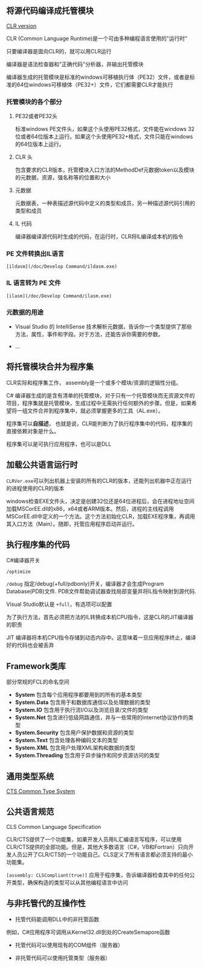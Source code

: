 ## 将源代码编译成托管模块

[CLR version](https://docs.microsoft.com/en-us/dotnet/standard/clr#clr-versions)

CLR (Common Language Runtime)是一个可由多种编程语言使用的"运行时"

只要编译器是面向CLR的，就可以用CLR运行

编译器是语法检查器和"正确代码"分析器，并输出托管模块

编译器生成的托管模块是标准的windows可移植执行体（PE32）文件，或者是标准的64位windows可移植体（PE32+）文件，它们都需要CLR才能执行

### 托管模块的各个部分

1. PE32或者PE32头

    标准windows PE文件头，如果这个头使用PE32格式，文件能在windows 32位或者64位版本上运行。如果这个头使用PE32+格式，文件只能在windows 的64位版本上运行。

2. CLR 头

    包含要求的CLR版本，托管模块入口方法的MethodDef元数据token以及模块的元数据，资源，强名称等的位置和大小

3. 元数据

    元数据表，一种表描述源代码中定义的类型和成员，另一种描述源代码引用的类型和成员

4. IL 代码

    编译器编译源代码时生成的代码，在运行时，CLR将IL编译成本机的指令

### PE 文件转换出IL语言

    [ildasm](/doc/Develop Command/ildasm.exe)

### IL 语言转为 PE 文件

    [ilasm](/doc/Develop Command/ilasm.exe)

### 元数据的用途

* Visual Studio 的 IntelliSense 技术解析元数据，告诉你一个类型提供了那些方法，属性，事件和字段。对于方法，还能告诉你需要的参数。

* ...

## 将托管模块合并为程序集

CLR实际和程序集工作， assembly是一个或多个模块/资源的逻辑性分组。

C# 编译器生成的是含有清单的托管模块，对于只有一个托管模块而无资源文件的项目，程序集就是托管模块，生成过程中无需执行任何额外的步骤。但是，如果希望将一组文件合并到程序集中，就必须掌握更多的工具（AL.exe）。

程序集可以**自描述**， 也就是说，CLR能判断为了执行程序集中的代码，程序集的直接依赖对象是什么。

程序集可以是可执行应用程序，也可以是DLL

## 加载公共语言运行时

`CLRVer.exe`可以列出机器上安装的所有的CLR的版本，还能列出机器中正在运行的进程使用的CLR的版本

windows检查EXE文件头，决定是创建32位还是64位进程后，会在进程地址空间加载MSCorEE.dll的x86，x64或者ARM版本。然后，进程的主线程调用MSCorEE.dll中定义的一个方法。这个方法初始化CLR，加载EXE程序集，再调用其入口方法（Main）。随即，托管应用程序启动并运行。

## 执行程序集的代码

C#编译器开关

`/optimize` 

`/debug` 指定/debug(+full/pdbonly)开关，编译器才会生成Program Database(PDB)文件. PDB文件帮助调试器查找局部变量并将IL指令映射到源代码.

Visual Studio默认是 `+full`，有选项可以配置

为了执行方法，首先必须把方法的IL转换成本机CPU指令，这是CLR的JIT编译器的职责

JIT 编译器将本机CPU指令存储到动态内存中。这意味着一旦应用程序终止，编译好的代码也会被丢弃

## Framework类库

部分常规的FCL的命名空间

* **System**  包含每个应用程序都要用到的所有的基本类型
* **System.Data** 包含用于和数据库通信以及处理数据的类型
* **System.IO** 包含用于执行流I/O以及浏览目录/文件的类型
* **System.Net** 包含进行低级网路通信，并与一些常用的Internet协议协作的类型
* **System.Security** 包含用户保护数据和资源的类型
* **System.Text** 包含处理各种编码文本的类型
* **System.XML** 包含用户处理XML架构和数据的类型
* **System.Threading** 包含用于异步操作和同步资源访问的类型

## 通用类型系统

[CTS Common Type System](https://docs.microsoft.com/en-us/dotnet/standard/base-types/common-type-system)

## 公共语言规范

CLS Common Language Specification

CLR/CTS提供了一个功能集，如果开发人员用IL汇编语言写程序，可以使用CLR/CTS提供的全部功能。但是，其他大多数语言（C#，VB和Fortran）只向开发人员公开了CLR/CTS的一个功能自己。CLS定义了所有语言都必须支持的最小功能集。

`[assembly: CLSCompliant(true)]` 应用于程序集，告诉编译器检查其中的任何公开类型，确保构造的类型可以从其他编程语言中访问

## 与非托管代的互操作性

* 托管代码能调用DLL中的非托管函数

例如，C#应用程序可调用从Kernel32.dll到处的CreateSemapore函数

* 托管代码可以使用现有的COM组件（服务器）

* 非托管代码可以使用托管类型（服务器）

